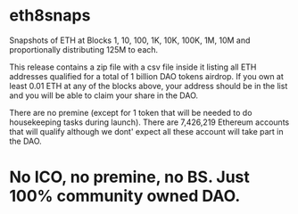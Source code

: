 # eth8snaps
Snapshots of ETH at Blocks 1, 10, 100, 1K, 10K, 100K, 1M, 10M and proportionally distributing 125M to each.

This release contains a zip file with a csv file inside it listing all ETH addresses qualified for a total of 1 billion DAO tokens airdrop.
If you own at least 0.01 ETH at any of the blocks above, your address should be in the list and you will be able to claim your share in the DAO.

There are no premine (except for 1 token that will be needed to do housekeeping tasks during launch).
There are 7,426,219 Ethereum accounts that will qualify although we dont' expect all these account will take part in the DAO.

# No ICO, no premine, no BS. Just 100% community owned DAO.
